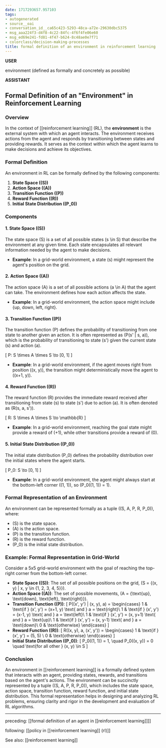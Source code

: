 ```yaml
---
date: 1717293657.957103
tags:
- autogenerated
- source__oai
- conversation_id__ca65c423-5293-48ca-a72e-29630dbc5375
- msg_aaa224f3-d4f8-4c22-84fc-4f6f4fe06e60
- msg_ed69e241-fd81-4f47-b624-8c48ae0e7f71
- colorclass/decision-making-processes
title: formal definition of an environment in reinforcement learning
---
```


**USER**

environment (defined as formally and concretely as possible)


**ASSISTANT**

## Formal Definition of an "Environment" in Reinforcement Learning

### Overview

In the context of [[reinforcement learning]] (RL), the **environment** is the external system with which an agent interacts. The environment receives actions from the agent and responds by transitioning between states and providing rewards. It serves as the context within which the agent learns to make decisions and achieve its objectives.

### Formal Definition

An environment in RL can be formally defined by the following components:

1. **State Space (\(S\))**
2. **Action Space (\(A\))**
3. **Transition Function (\(P\))**
4. **Reward Function (\(R\))**
5. **Initial State Distribution (\(P_0\))**

### Components

#### 1. State Space (\(S\))

The state space \(S\) is a set of all possible states \(s \in S\) that describe the environment at any given time. Each state encapsulates all relevant information needed by the agent to make decisions.

- **Example**: In a grid-world environment, a state \(s\) might represent the agent's position on the grid.

#### 2. Action Space (\(A\))

The action space \(A\) is a set of all possible actions \(a \in A\) that the agent can take. The environment defines how each action affects the state.

- **Example**: In a grid-world environment, the action space might include \{up, down, left, right\}.

#### 3. Transition Function (\(P\))

The transition function \(P\) defines the probability of transitioning from one state to another given an action. It is often represented as \(P(s' | s, a)\), which is the probability of transitioning to state \(s'\) given the current state \(s\) and action \(a\).

\[
P: S \times A \times S \to [0, 1]
\]

- **Example**: In a grid-world environment, if the agent moves right from position \((x, y)\), the transition might deterministically move the agent to \((x+1, y)\).

#### 4. Reward Function (\(R\))

The reward function \(R\) provides the immediate reward received after transitioning from state \(s\) to state \(s'\) due to action \(a\). It is often denoted as \(R(s, a, s')\).

\[
R: S \times A \times S \to \mathbb{R}
\]

- **Example**: In a grid-world environment, reaching the goal state might provide a reward of \(+1\), while other transitions provide a reward of \(0\).

#### 5. Initial State Distribution (\(P_0\))

The initial state distribution \(P_0\) defines the probability distribution over the initial states where the agent starts.

\[
P_0: S \to [0, 1]
\]

- **Example**: In a grid-world environment, the agent might always start at the bottom-left corner \((1, 1)\), so \(P_0((1, 1)) = 1\).

### Formal Representation of an Environment

An environment can be represented formally as a tuple \((S, A, P, R, P_0)\), where:

- \(S\) is the state space.
- \(A\) is the action space.
- \(P\) is the transition function.
- \(R\) is the reward function.
- \(P_0\) is the initial state distribution.

### Example: Formal Representation in Grid-World

Consider a 5x5 grid-world environment with the goal of reaching the top-right corner from the bottom-left corner.

- **State Space (\(S\))**: The set of all possible positions on the grid, \(S = \{(x, y) | x, y \in \{1, 2, 3, 4, 5\}\}\).
- **Action Space (\(A\))**: The set of possible movements, \(A = \{\text{up}, \text{down}, \text{left}, \text{right}\}\).
- **Transition Function (\(P\))**:
  \[
  P((x', y') | (x, y), a) = 
  \begin{cases}
    1 & \text{if } (x', y') = (x+1, y) \text{ and } a = \text{right}\\
    1 & \text{if } (x', y') = (x-1, y) \text{ and } a = \text{left}\\
    1 & \text{if } (x', y') = (x, y+1) \text{ and } a = \text{up}\\
    1 & \text{if } (x', y') = (x, y-1) \text{ and } a = \text{down}\\
    0 & \text{otherwise}
  \end{cases}
  \]
- **Reward Function (\(R\))**:
  \[
  R((x, y), a, (x', y')) = 
  \begin{cases}
    1 & \text{if } (x', y') = (5, 5) \\
    0 & \text{otherwise}
  \end{cases}
  \]
- **Initial State Distribution (\(P_0\))**:
  \[
  P_0((1, 1)) = 1, \quad P_0((x, y)) = 0 \quad \text{for all other } (x, y) \in S
  \]

### Conclusion

An environment in [[reinforcement learning]] is a formally defined system that interacts with an agent, providing states, rewards, and transitions based on the agent's actions. The environment can be succinctly represented by a tuple \((S, A, P, R, P_0)\), which includes the state space, action space, transition function, reward function, and initial state distribution. This formal representation helps in designing and analyzing RL problems, ensuring clarity and rigor in the development and evaluation of RL algorithms.


---

preceding: [[formal definition of an agent in [[reinforcement learning]]]]  


following: [[policy in [[reinforcement learning]] (rl)]]

See also: [[reinforcement learning]]